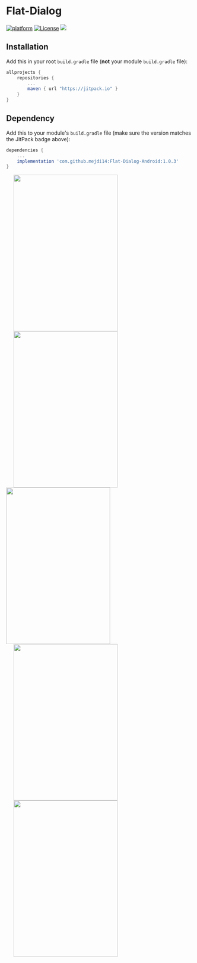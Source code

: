 # Flat-Dialog
[![platform](https://img.shields.io/badge/platform-Android-yellow.svg)](https://www.android.com)
[![License](https://img.shields.io/badge/license-Apache%202-4EB1BA.svg?style=flat-square)](https://www.apache.org/licenses/LICENSE-2.0.html)
[![](https://jitpack.io/v/mejdi14/Flat-Dialog-Android.svg)](https://jitpack.io/#mejdi14/Flat-Dialog-Android)



## Installation

Add this in your root `build.gradle` file (**not** your module `build.gradle` file):

```gradle
allprojects {
	repositories {
		...
		maven { url "https://jitpack.io" }
	}
}
```
## Dependency

Add this to your module's `build.gradle` file (make sure the version matches the JitPack badge above):

```gradle
dependencies {
	...
	implementation 'com.github.mejdi14:Flat-Dialog-Android:1.0.3'
}
```
<img src="https://github.com/mejdi14/Flat-Dialog-Android/blob/master/screenshots/image1.jpg" height="420" width="280" hspace="20"><img src="https://github.com/mejdi14/Flat-Dialog-Android/blob/master/screenshots/image2.jpg" height="420" width="280" hspace="20"><img src="https://github.com/mejdi14/Flat-Dialog-Android/blob/master/screenshots/image3.jpg" height="420" width="280">
<img src="https://github.com/mejdi14/Flat-Dialog-Android/blob/master/screenshots/image4.jpg" height="420" width="280" hspace="20"><img src="https://github.com/mejdi14/Flat-Dialog-Android/blob/master/screenshots/image5.jpg" height="420" width="280" hspace="20">
